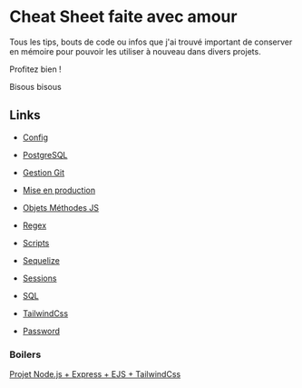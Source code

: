 # Cheat Sheet faite avec amour

 Tous les tips, bouts de code ou infos que j'ai trouvé important de conserver en mémoire pour pouvoir les utiliser à nouveau dans divers projets.

 Profitez bien !

 Bisous bisous

## Links

- [Config](https://github.com/BaptisteLize/CheatSheet_BaptisteLize/tree/715456f2eee2ed70f7a3d71dcea927e9ce4bc2a6/config%20)

- [PostgreSQL](https://github.com/BaptisteLize/CheatSheet_BaptisteLize/tree/a585b746d8493ba4e7c8953378eebd6fc7394373/postgresql)

- [Gestion Git](https://github.com/BaptisteLize/CheatSheet_BaptisteLize/tree/b92923fe610944c08141491709bd44500659f299/gestion-git)

- [Mise en production](https://github.com/BaptisteLize/CheatSheet_BaptisteLize/tree/473687cbc66df061095c3e0a7c419ddfeef4e7db/mise-en-production)

- [Objets Méthodes JS](https://github.com/BaptisteLize/CheatSheet_BaptisteLize/tree/bfa0b7ffba53d916d0d40baa70f77f721230d8f2/objets-methodes)

- [Regex](https://github.com/BaptisteLize/CheatSheet_BaptisteLize/tree/3371ef8501dc927b3713cf6416bf695daf6ac32d/regex)

- [Scripts](https://github.com/BaptisteLize/CheatSheet_BaptisteLize/tree/150212daefb08e13c9899907f29bd381dce2dc59/scripts)

- [Sequelize](https://github.com/BaptisteLize/CheatSheet_BaptisteLize/tree/babc858caae45e9ed975a4a8cbf2d5c8c128a5ae/sequelize)

- [Sessions](https://github.com/BaptisteLize/CheatSheet_BaptisteLize/tree/2cfa42723aaeca6f448d80963202238e38d3ad41/sessions)

- [SQL](https://github.com/BaptisteLize/CheatSheet_BaptisteLize/tree/f48a0b63fc33ce0726e108ed9a4b2d0f2179381f/sql)

- [TailwindCss](https://github.com/BaptisteLize/CheatSheet_BaptisteLize/tree/2a88092d04b2c4a6b66eddfa38c57ad91aafc4eb/tailwind)

- [Password](https://github.com/BaptisteLize/CheatSheet_BaptisteLize/tree/1bac39d2fd34eff2b3226e955ab7be01d0317a25/password)

### Boilers

[Projet Node.js + Express + EJS + TailwindCss](https://github.com/BaptisteLize/tailwind-boiler)
